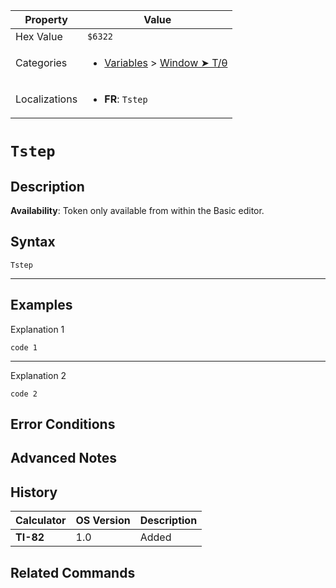 | Property      | Value |
|---------------|-------|
| Hex Value     | `$6322`|
| Categories    | <ul><li>[Variables](<../categories/Variables.md>) > [Window ➤ T/θ](<../categories/Variables.md#Window ➤ T/θ>)</li></ul> |
| Localizations | <ul><li><b>FR</b>: `Tstep`</li></ul> |

# `Tstep`

## Description



<b>Availability</b>: Token only available from within the Basic editor.

## Syntax
`Tstep`

<hr>

## Examples

Explanation 1
```ti-basic
code 1
```
---
Explanation 2
```ti-basic
code 2
```

## Error Conditions


## Advanced Notes


## History
| Calculator | OS Version | Description |
|------------|------------|-------------|
| <b>TI-82</b> | 1.0 | Added

## Related Commands

    